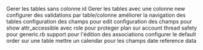 Gerer les tables sans colonne id
Gerer les tables avec une colonne new
configurer des validations par table/colonne
améliorer la navigation des tables
configuration des champs pour edit
configuration des champs pour show
attr_accessible avec role pour proteger plan sur account
thread safety pour generic.rb
support pour l'édition des associations
configurer le default order sur une table
mettre un calendar pour les champs date
reference data
